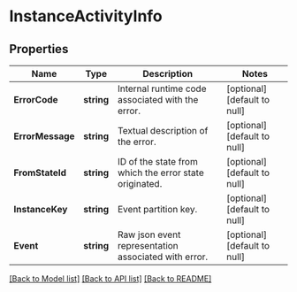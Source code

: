 # InstanceActivityInfo

## Properties
Name | Type | Description | Notes
------------ | ------------- | ------------- | -------------
**ErrorCode** | **string** | Internal runtime code associated with the error. | [optional] [default to null]
**ErrorMessage** | **string** | Textual description of the error. | [optional] [default to null]
**FromStateId** | **string** | ID of the state from which the error state originated. | [optional] [default to null]
**InstanceKey** | **string** | Event partition key. | [optional] [default to null]
**Event** | **string** | Raw json event representation associated with error. | [optional] [default to null]

[[Back to Model list]](../README.md#documentation-for-models) [[Back to API list]](../README.md#documentation-for-api-endpoints) [[Back to README]](../README.md)


